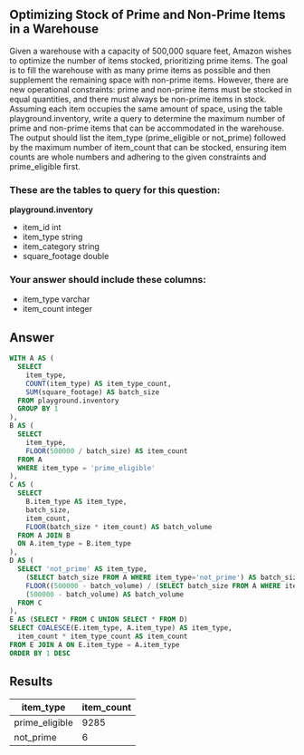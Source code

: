 ## Optimizing Stock of Prime and Non-Prime Items in a Warehouse
 
Given a warehouse with a capacity of 500,000 square feet, Amazon wishes to optimize the number of items stocked, prioritizing prime items. The goal is to fill the warehouse with as many prime items as possible and then supplement the remaining space with non-prime items. However, there are new operational constraints: prime and non-prime items must be stocked in equal quantities, and there must always be non-prime items in stock. Assuming each item occupies the same amount of space, using the table playground.inventory, write a query to determine the maximum number of prime and non-prime items that can be accommodated in the warehouse. The output should list the item_type (prime_eligible or not_prime) followed by the maximum number of item_count that can be stocked, ensuring item counts are whole numbers and adhering to the given constraints and prime_eligible first.

### These are the tables to query for this question:
**playground.inventory**
- item_id int
- item_type string
- item_category string
- square_footage double
### Your answer should include these columns:
- item_type varchar
- item_count integer

## Answer
```sql
WITH A AS (
  SELECT 
    item_type, 
    COUNT(item_type) AS item_type_count,
    SUM(square_footage) AS batch_size
  FROM playground.inventory
  GROUP BY 1
),
B AS (
  SELECT 
    item_type, 
    FLOOR(500000 / batch_size) AS item_count
  FROM A
  WHERE item_type = 'prime_eligible'
), 
C AS (
  SELECT 
    B.item_type AS item_type,
    batch_size, 
    item_count,
    FLOOR(batch_size * item_count) AS batch_volume
  FROM A JOIN B
  ON A.item_type = B.item_type
), 
D AS (
  SELECT 'not_prime' AS item_type,
    (SELECT batch_size FROM A WHERE item_type='not_prime') AS batch_size,
    FLOOR((500000 - batch_volume) / (SELECT batch_size FROM A WHERE item_type='not_prime')) AS item_count,
    (500000 - batch_volume) AS batch_volume
  FROM C
), 
E AS (SELECT * FROM C UNION SELECT * FROM D)
SELECT COALESCE(E.item_type, A.item_type) AS item_type,
  item_count * item_type_count AS item_count
FROM E JOIN A ON E.item_type = A.item_type
ORDER BY 1 DESC
```

## Results
| item_type      | item_count |
|----------------|------------|
| prime_eligible | 9285       |
| not_prime      | 6          |